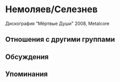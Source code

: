 # Немоляев/Селезнев

Дискография
"Мёртвые Души" 2008, Metalcore

## Отношения с другими группами


## Обсуждения


## Упоминания

